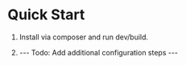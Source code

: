 # Quick Start

1. Install via composer and run dev/build.

2. --- Todo: Add additional configuration steps ---
